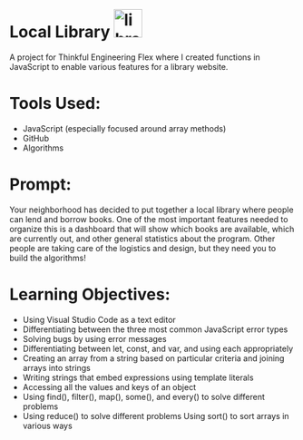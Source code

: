 # Local Library <img src="https://user-images.githubusercontent.com/109120202/198891529-986be944-942f-4f1f-8a1d-4ef20e784af8.png" alt="library" width="50" style="margin-top: 20px" />

A project for Thinkful Engineering Flex where I created functions in JavaScript to enable various features for a library website.

# Tools Used:
* JavaScript (especially focused around array methods)
* GitHub
* Algorithms

# Prompt:
Your neighborhood has decided to put together a local library where people can lend and borrow books. One of the most important features needed to organize this is a dashboard that will show which books are available, which are currently out, and other general statistics about the program. Other people are taking care of the logistics and design, but they need you to build the algorithms!

# Learning Objectives:
* Using Visual Studio Code as a text editor 
* Differentiating between the three most common JavaScript error types 
* Solving bugs by using error messages 
* Differentiating between let, const, and var, and using each appropriately 
* Creating an array from a string based on particular criteria and joining arrays into strings 
* Writing strings that embed expressions using template literals
* Accessing all the values and keys of an object 
* Using find(), filter(), map(), some(), and every() to solve different problems 
* Using reduce() to solve different problems Using sort() to sort arrays in various ways
